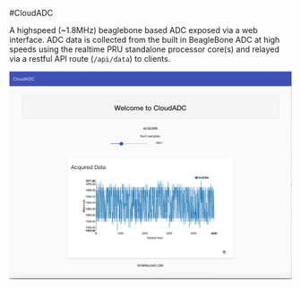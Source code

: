 #CloudADC

A highspeed (~1.8MHz) beaglebone based ADC exposed via a web interface. ADC data is collected from the built in BeagleBone ADC at high speeds using the realtime PRU standalone processor core(s) and relayed via a restful API route (`/api/data`) to clients. 

![CloudADC Image](imgs/cloud-adc.png)
